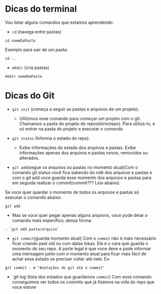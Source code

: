 # Dicas do terminal

Vou listar alguns comandos que estamos aprendendo:

-   `cd` (navega entre pastas)

```
cd nomeDaPasta
```

Exemplo para sair de um pasta:

```
cd ..
```

-   `mkdir` (cria pastas)

```
mkdir nomeDaPasta
```

# Dicas do Git

-   `git init` (começa a seguir as pastas e arquivos de um projeto).

    -   Utilizmos esse comando para começar um projeto com o git. Chamamos a pasta do projeto de repositório(repo). Para utiliza-lo, é só entrar na pasta do projeto e executar o comando

-   `git status` (Informa o estado do repo).

    -   Exibe informações do estado dos arquivos e pastas. Exibe informações apenas dos arquivos e pastas novos, removidos ou alterados.

-   `git add`(segue os arquivos ou pastas no momento atual)Com o comando git status você fica sabendo do rolê dos arquivos e pastas e com o git add voce guarda esse momento dos arquivos e pastas para em seguida realizar o commit(commit??? Leia abaixo).

Se voce quer quardar o momento de todos os arquivos e pastas só executar o comando abaixo:

```
git add
```

-   Mas se voce quer pegar apenas alguns arquivos, voce pode deiar o comando mais especifico, dessa forma:

```
- `git add pasta/arquivo`
```

-   `git commit`(guarda momento atual) Com o `commit` não é mais necessário ficar criando past old ou com datas lokas. Ele é o cara que guarda o momento do seu repo. A parte legal é que voce deve e pode informar uma mensagem junto com o momento atual para ficar mais fácil de achar esse estado se precisar voltar até nele. Ex:

```
git commit - m "Anotações do git até o commit"
```

-   ´git log´(lista dos estados que guardamos `commit`) Com esse comando conseguimos ver todos os commits que já fizemos na vida do repo que voce estiver
